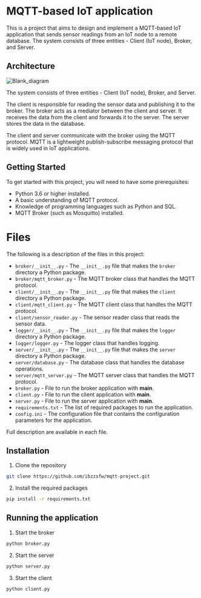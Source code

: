 # MQTT-based IoT application

This is a project that aims to design and implement a MQTT-based IoT application that sends sensor readings from an IoT node to a remote database. The system consists of three entities - Client (IoT node), Broker, and Server.

## Architecture

![Blank_diagram](https://user-images.githubusercontent.com/100426625/222967222-f96c0019-571f-4516-86f9-29885aadbd58.png)

The system consists of three entities - Client (IoT node), Broker, and Server.

The client is responsible for reading the sensor data and publishing it to the broker. The broker acts as a mediator between the client and server. It receives the data from the client and forwards it to the server. The server stores the data in the database.

The client and server communicate with the broker using the MQTT protocol. MQTT is a lightweight publish-subscribe messaging protocol that is widely used in IoT applications.

## Getting Started

To get started with this project, you will need to have some prerequisites:

- Python 3.6 or higher installed.
- A basic understanding of MQTT protocol.
- Knowledge of programming languages such as Python and SQL.
- MQTT Broker (such as Mosquitto) installed.

# Files

The following is a description of the files in this project:

- `broker/__init__.py` - The `__init__.py` file that makes the `broker` directory a Python package.
- `broker/mqtt_broker.py` - The MQTT broker class that handles the MQTT protocol.
- `client/__init__.py` - The `__init__.py` file that makes the `client` directory a Python package.
- `client/mqtt_client.py` - The MQTT client class that handles the MQTT protocol.
- `client/sensor_reader.py` - The sensor reader class that reads the sensor data.
- `logger/__init__.py` - The `__init__.py` file that makes the `logger` directory a Python package.
- `logger/logger.py` - The logger class that handles logging.
- `server/__init__.py` - The `__init__.py` file that makes the `server` directory a Python package.
- `server/database.py` - The database class that handles the database operations.
- `server/mqtt_server.py` - The MQTT server class that handles the MQTT protocol.
- `broker.py` - File to run the broker application with **main**.
- `client.py` - File to run the client application with **main**.
- `server.py` - File to run the server application with **main**.
- `requirements.txt` - The list of required packages to run the application.
- `config.ini` - The configuration file that contains the configuration parameters for the application.

Full description are available in each file.

## Installation

1. Clone the repository

```bash
git clone https://github.com/ibzzsfw/mqtt-project.git
```

2. Install the required packages

```bash
pip install -r requirements.txt
```

## Running the application

1. Start the broker

```bash
python broker.py
```

2. Start the server

```bash
python server.py
```

3. Start the client

```bash
python client.py
```
